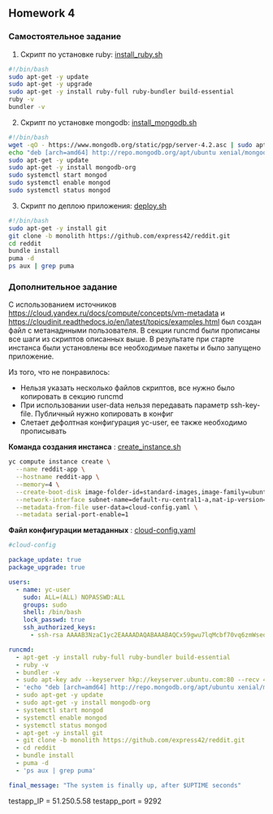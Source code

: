 ## Homework 4

### Самостоятельное задание

1. Скрипт по установке ruby: [install_ruby.sh](../../config-scripts/install_ruby.sh)

```bash
#!/bin/bash
sudo apt-get -y update
sudo apt-get -y upgrade
sudo apt-get -y install ruby-full ruby-bundler build-essential
ruby -v
bundler -v
```
2. Скрипт по установке mongodb: [install_mongodb.sh](../../config-scripts/install_mongodb.sh)

```bash
#!/bin/bash
wget -qO - https://www.mongodb.org/static/pgp/server-4.2.asc | sudo apt-key add -
echo "deb [arch=amd64] http://repo.mongodb.org/apt/ubuntu xenial/mongodb-org/4.2 multiverse" | sudo tee /etc/apt/sources.list.d/mongodb-org-4.2.list
sudo apt-get -y update
sudo apt-get -y install mongodb-org
sudo systemctl start mongod
sudo systemctl enable mongod
sudo systemctl status mongod
```

3. Скрипт по деплою приложения: [deploy.sh](../../config-scripts/deploy.sh)
```bash
#!/bin/bash
sudo apt-get -y install git
git clone -b monolith https://github.com/express42/reddit.git
cd reddit
bundle install
puma -d
ps aux | grep puma
```

### Дополнительное задание

С использованием источников https://cloud.yandex.ru/docs/compute/concepts/vm-metadata и https://cloudinit.readthedocs.io/en/latest/topics/examples.html был создан файл с метанаднными пользователя. В секции runcmd были прописаны все шаги из скриптов описанных выше. В результате при старте инстанса были установлены все необходимые пакеты и было запущено приложение.

Из того, что не понравилось:
* Нельзя указать несколько файлов скриптов, все нужно было копировать в секцию runcmd
* При использовании user-data нельзя передавать параметр ssh-key-file. Публичный нужно копировать в конфиг
* Слетает дефолтная конфигурация yc-user, ее также необходимо прописывать

<b>Команда создания инстанса</b> : [create_instance.sh](../../config-scripts/create_instance.sh)

```bash
yc compute instance create \
  --name reddit-app \
  --hostname reddit-app \
  --memory=4 \
  --create-boot-disk image-folder-id=standard-images,image-family=ubuntu-1604-lts,size=10GB \
  --network-interface subnet-name=default-ru-central1-a,nat-ip-version=ipv4 \
  --metadata-from-file user-data=cloud-config.yaml \
  --metadata serial-port-enable=1
```

<b>Файл конфигурации метаданных</b> : [cloud-config.yaml](../../config-scripts/cloud-config.yaml)

```yaml
#cloud-config

package_update: true
package_upgrade: true

users:
  - name: yc-user
    sudo: ALL=(ALL) NOPASSWD:ALL
    groups: sudo
    shell: /bin/bash
    lock_passwd: true
    ssh_authorized_keys:
      - ssh-rsa AAAAB3NzaC1yc2EAAAADAQABAAABAQCx59gwu7lqMcbf70vq6zmWsed1z35dzs66UXCuYZgboibIRH4Qlp1l+swMHpMN0HBzXWVOVbwm0wnALBD9fL7ZDp4WjFW20VQq19wwqAm/nytgcEX9EQCDWgl1aVuVxMoCIw9N18gBBE2q4t+ibtdvbeGJynPyLfZYZvzs72+Yc+9Gvfx7xCTcInS7LzWTU7mxbBU0pYI8PgSAQf7ydRrOzmbWDvbreVQifxhxk7MjElBHQkYyB06KX06x7O3VuX9XpJhUYqpxKQtdpv/M5jYKR71VZ02jIQbF13cVsZOJnZnJ9JnFr2HqMjOQp86MJPP4uLcY8O1bKp5ppymqRUTz appuser

runcmd:
  - apt-get -y install ruby-full ruby-bundler build-essential
  - ruby -v
  - bundler -v
  - sudo apt-key adv --keyserver hkp://keyserver.ubuntu.com:80 --recv 4B7C549A058F8B6B
  - 'echo "deb [arch=amd64] http://repo.mongodb.org/apt/ubuntu xenial/mongodb-org/4.2 multiverse" | sudo tee /etc/apt/sources.list.d/mongodb-org-4.2.list'
  - sudo apt-get -y update
  - sudo apt-get -y install mongodb-org
  - systemctl start mongod
  - systemctl enable mongod
  - systemctl status mongod
  - apt-get -y install git
  - git clone -b monolith https://github.com/express42/reddit.git
  - cd reddit
  - bundle install
  - puma -d
  - 'ps aux | grep puma'

final_message: "The system is finally up, after $UPTIME seconds"
```


testapp_IP = 51.250.5.58
testapp_port = 9292
